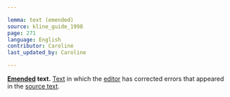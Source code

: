 ```yaml
---

lemma: text (emended)
source: kline_guide_1998
page: 271
language: English
contributor: Caroline
last_updated_by: Caroline

---
```


**[Emended](emendation.html) text.** [Text](text.html) in which the [editor](editorScholarly.html) has corrected errors that appeared in the [source text](textSource.html).
